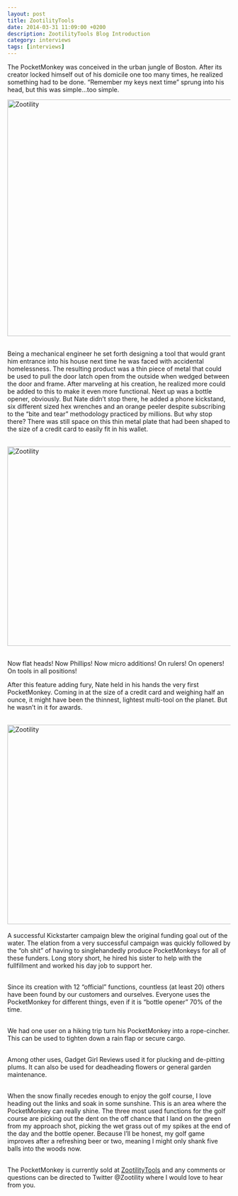 ```yaml
---
layout: post
title: ZootilityTools
date: 2014-03-31 11:09:00 +0200
description: ZootilityTools Blog Introduction
category: interviews
tags: [interviews]
---
```

The PocketMonkey was conceived in the urban jungle of Boston. After its creator locked himself out of his domicile one too many times, he realized something had to be done. “Remember my keys next time” sprung into his head, but this was simple…too simple.

<a href="https://www.flickr.com/photos/90204224@N07/13449774343"><img src="https://farm6.staticflickr.com/5523/13449774343_fa1541fe8c_c.jpg" width="800" height="534" alt="Zootility"></a>
<!--more--><br>

<div class="block">Being a mechanical engineer he set forth designing a tool that would grant him entrance into his house next time he was faced with accidental homelessness. The resulting product was a thin piece of metal that could be used to pull the door latch open from the outside when wedged between the door and frame. After marveling at his creation, he realized more could be added to this to make it even more functional.
Next up was a bottle opener, obviously. But Nate didn’t stop there, he added a phone kickstand, six different sized hex wrenches and an orange peeler despite subscribing to the “bite and tear” methodology practiced by millions. 
But why stop there? There was still space on this thin metal plate that had been shaped to the size of a credit card to easily fit in his wallet.<br><br>

<a href="https://www.flickr.com/photos/90204224@N07/13449774713"><img src="https://farm4.staticflickr.com/3754/13449774713_c2f4e96c49_c.jpg" width="800" height="450" alt="Zootility"></a><br><br>

Now flat heads! Now Phillips! Now micro additions!
On rulers! On openers! On tools in all positions!

After this feature adding fury, Nate held in his hands the very first PocketMonkey. Coming in at the size of a credit card and weighing half an ounce, it might have been the thinnest, lightest multi-tool on the planet. But he wasn’t in it for awards. <br><br>

<a href="https://www.flickr.com/photos/90204224@N07/13449774863"><img src="https://farm3.staticflickr.com/2827/13449774863_f54c7decf1_c.jpg" width="800" height="450" alt="Zootility"></a><br><br>
A successful Kickstarter campaign blew the original funding goal out of the water. The elation from a very successful campaign was quickly followed by the “oh shit” of having to singlehandedly produce PocketMonkeys for all of these funders. Long story short, he hired his sister to help with the fullfillment and worked his day job to support her. <br><br>

Since its creation with 12 “official” functions, countless (at least 20) others have been found by our customers and ourselves. Everyone uses the PocketMonkey for different things, even if it is “bottle opener” 70% of the time.<br><br>

We had one user on a hiking trip turn his PocketMonkey into a rope-cincher. This can be used to tighten down a rain flap or secure cargo. <br><br>

Among other uses, Gadget Girl Reviews used it for plucking and de-pitting plums. It can also be used for deadheading flowers or general garden maintenance. <br><br>

When the snow finally recedes enough to enjoy the golf course, I love heading out the links and soak in some sunshine. This is an area where the PocketMonkey can really shine. The three most used functions for the golf course are picking out the dent on the off chance that I land on the green from my approach shot, picking the wet grass out of my spikes at the end of the day and the bottle opener. Because I’ll be honest, my golf game improves after a refreshing beer or two, meaning I might only shank five balls into the woods now. 
<br><br>

The PocketMonkey is currently sold at <a href="http://www.zootilitytools.com" target="_blank">ZootilityTools</a> and any comments or questions can be directed to Twitter @Zootility where I would love to hear from you.</div>
